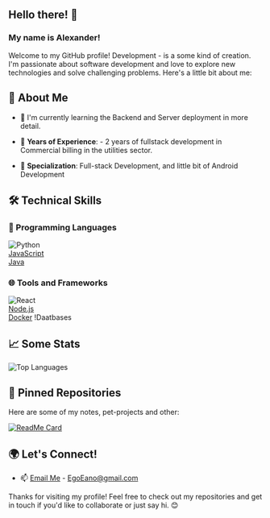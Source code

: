 ## Hello there! 👋

### My name is Alexander!
Welcome to my GitHub profile! Development - is a some kind of creation. I'm passionate about software development and love to explore new technologies and solve challenging problems. Here's a little bit about me:


## 🚀 About Me

- 🌱 I'm currently learning the Backend and Server deployment in more detail.

- 💼 **Years of Experience**: 
        - 2 years of fullstack development in Commercial billing in the utilities sector.  

- 🎯 **Specialization**: 
        Full-stack Development, and little bit of Android Development


## 🛠 Technical Skills  

### 💬 Programming Languages  
![Python](https://img.shields.io/badge/-Python-3776AB?logo=python&logoColor=white&style=flat)  
[JavaScript](https://img.shields.io/badge/-JavaScript-F7DF1E?logo=javascript&logoColor=black&style=flat)  
[Java](https://img.shields.io/badge/-Java-007396?logo=java&logoColor=white&style=flat)  

### 🌐 Tools and Frameworks  
![React](https://img.shields.io/badge/-React-61DAFB?logo=react&logoColor=black&style=flat)  
[Node.js](https://img.shields.io/badge/-Node.js-339933?logo=node.js&logoColor=white&style=flat)  
[Docker](https://img.shields.io/badge/-Docker-2496ED?logo=docker&logoColor=white&style=flat)
!Daatbases 


## 📈 Some Stats

![Top Languages](https://github-readme-stats.vercel.app/api/top-langs/?username=EgoEano&layout=compact&theme=radical)  

<!--
## 📂 Featured Projects  
### 🔗 [Project Name 1](https://github.com/yourusername/project1)  
> *Brief description:* A web application that [does something impactful].  
- 🛠 **Tech Stack**: React, Node.js, PostgreSQL.  
- 🌟 **Key Features**: Authentication, real-time updates, responsive UI.  
- 🚀 **Live Demo**: [Live Link](https://demo-link.com).  
-->

## 📌 Pinned Repositories

Here are some of my notes, pet-projects and other:

[![ReadMe Card](https://github-readme-stats.vercel.app/api/pin/?username=EgoEano&repo=EanoOpen&theme=radical)](https://github.com/EgoEano/EanoOpen)


## 🌍 Let's Connect!  
- 📫 [Email Me](mailto:EgoEano@gmail.com) - EgoEano@gmail.com


Thanks for visiting my profile! Feel free to check out my repositories and get in touch if you'd like to collaborate or just say hi. 😊
